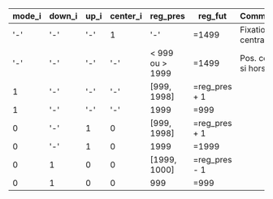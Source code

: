 
| mode_i | down_i | up_i | center_i | reg_pres | reg_fut | Commentaires |
| ------ | ------ | ---- | -------- | -------- | ------- | ------------ |
| '-' | '-' | '-' | 1 | '-' | =1499 | Fixation pos. centrale |
| '-' | '-' | '-' | '-' | < 999 ou > 1999 | =1499 | Pos. centrale si hors limite |
| 1 | '-' | '-' | '-' | [999, 1998] | =reg_pres + 1 | |
| 1 | '-' | '-' | '-' | 1999 | =999 | |
| 0 | '-' | 1 | 0 | [999, 1998] | =reg_pres + 1 | |
| 0 | '-' | 1 | 0 | 1999 | =1999 | |
| 0 | 1 | 0 | 0 | [1999, 1000] | =reg_pres - 1 | |
| 0 | 1 | 0 | 0 | 999 | =999 | |
